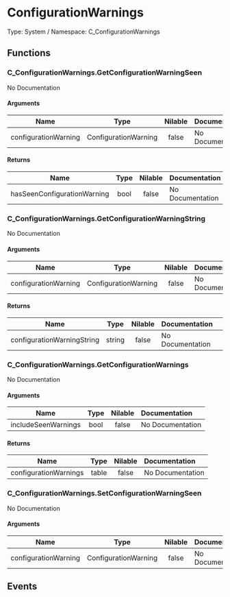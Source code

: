 # ConfigurationWarnings

Type: System / Namespace: C_ConfigurationWarnings

## Functions

### C_ConfigurationWarnings.GetConfigurationWarningSeen

No Documentation
#### Arguments
|Name|Type|Nilable|Documentation|
|:---:|:---:|:---:|:---|
|configurationWarning|ConfigurationWarning|false|No Documentation|
#### Returns
|Name|Type|Nilable|Documentation|
|:---:|:---:|:---:|:---|
|hasSeenConfigurationWarning|bool|false|No Documentation|
### C_ConfigurationWarnings.GetConfigurationWarningString

No Documentation
#### Arguments
|Name|Type|Nilable|Documentation|
|:---:|:---:|:---:|:---|
|configurationWarning|ConfigurationWarning|false|No Documentation|
#### Returns
|Name|Type|Nilable|Documentation|
|:---:|:---:|:---:|:---|
|configurationWarningString|string|false|No Documentation|
### C_ConfigurationWarnings.GetConfigurationWarnings

No Documentation
#### Arguments
|Name|Type|Nilable|Documentation|
|:---:|:---:|:---:|:---|
|includeSeenWarnings|bool|false|No Documentation|
#### Returns
|Name|Type|Nilable|Documentation|
|:---:|:---:|:---:|:---|
|configurationWarnings|table|false|No Documentation|
### C_ConfigurationWarnings.SetConfigurationWarningSeen

No Documentation
#### Arguments
|Name|Type|Nilable|Documentation|
|:---:|:---:|:---:|:---|
|configurationWarning|ConfigurationWarning|false|No Documentation|
## Events
